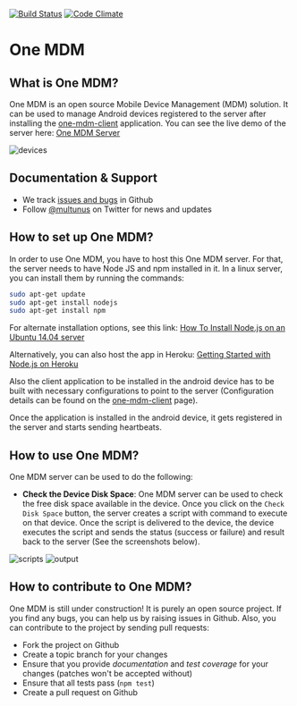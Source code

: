 [![Build Status](https://travis-ci.org/multunus/one-mdm.svg?branch=master)](https://travis-ci.org/multunus/one-mdm) [![Code Climate](https://codeclimate.com/github/multunus/one-mdm/badges/gpa.svg)](https://codeclimate.com/github/multunus/one-mdm)

# One MDM

## What is One MDM?

One MDM is an open source Mobile Device Management (MDM) solution. It can be used to manage Android devices registered to the server after installing the [one-mdm-client](https://github.com/multunus/one-mdm-client) application. You can see the live demo of the server here: [One MDM Server](http://onemdm.herokuapp.com/)

![devices](https://raw.githubusercontent.com/multunus/one-mdm/master/screenshots/onemdm_devices.png)

## Documentation & Support 
 * We track [issues and bugs](https://github.com/multunus/one-mdm/issues) in Github
 * Follow [@multunus](https://twitter.com/multunus) on Twitter for news and updates

## How to set up One MDM?

In order to use One MDM, you have to host this One MDM server. For that, the server needs to have Node JS and npm installed in it. In a linux server, you can install them by running the commands:

``` bash
sudo apt-get update
sudo apt-get install nodejs
sudo apt-get install npm
```

For alternate installation options, see this link: [How To Install Node.js on an Ubuntu 14.04 server](https://www.digitalocean.com/community/tutorials/how-to-install-node-js-on-an-ubuntu-14-04-server)

Alternatively, you can also host the app in Heroku: [Getting Started with Node.js on Heroku](https://devcenter.heroku.com/articles/getting-started-with-nodejs#introduction)

Also the client application to be installed in the android device has to be built with necessary configurations to point to the server (Configuration details can be found on the [one-mdm-client](https://github.com/multunus/one-mdm-client) page).

Once the application is installed in the android device, it gets registered in the server and starts sending heartbeats.

## How to use One MDM?

One MDM server can be used to do the following:

* **Check the Device Disk Space**: One MDM server can be used to check the free disk space available in the device. Once you click on the `Check Disk Space` button, the server creates a script with command to execute on that device. Once the script is delivered to the device, the device executes the script and sends the status (success or failure) and result back to the server (See the screenshots below).

![scripts](https://raw.githubusercontent.com/multunus/one-mdm/master/screenshots/onemdm_scripts.png)
![output](https://raw.githubusercontent.com/multunus/one-mdm/master/screenshots/onemdm_output.png)

## How to contribute to One MDM?

One MDM is still under construction! It is purely an open source project. If you find any bugs, you can help us by raising issues in Github. Also, you can contribute to the project by sending pull requests:

* Fork the project on Github
* Create a topic branch for your changes
* Ensure that you provide *documentation* and *test coverage* for your changes (patches won't be accepted without)
* Ensure that all tests pass (`npm test`)
* Create a pull request on Github 

